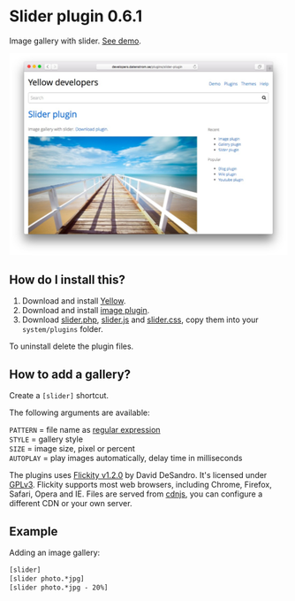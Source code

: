 Slider plugin 0.6.1
====================
Image gallery with slider. [See demo](http://developers.datenstrom.se/plugins/slider-plugin).

[![Screenshot](slider-plugin.jpg?raw=true)](http://developers.datenstrom.se/plugins/slider-plugin)

How do I install this?
----------------------
1. Download and install [Yellow](https://github.com/datenstrom/yellow/).  
2. Download and install [image plugin](https://github.com/datenstrom/yellow-plugins/tree/master/image).  
3. Download [slider.php](slider.php?raw=true), [slider.js](slider.js?raw=true) and [slider.css](slider.css?raw=true), copy them into your `system/plugins` folder.  

To uninstall delete the plugin files.

How to add a gallery?
---------------------
Create a `[slider]` shortcut.

The following arguments are available:
  
`PATTERN` = file name as [regular expression](https://en.wikipedia.org/wiki/Regular_expression)  
`STYLE` = gallery style  
`SIZE` = image size, pixel or percent  
`AUTOPLAY` = play images automatically, delay time in milliseconds

The plugins uses [Flickity v1.2.0](http://flickity.metafizzy.co) by David DeSandro. It's licensed under [GPLv3](https://opensource.org/licenses/GPL-3.0). Flickity supports most web browsers, including Chrome, Firefox, Safari, Opera and IE. Files are served from [cdnjs](https://cdnjs.com), you can configure a different CDN or your own server.

Example
-------
Adding an image gallery:

    [slider]
    [slider photo.*jpg]
    [slider photo.*jpg - 20%]
